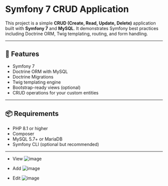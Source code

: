 # Symfony 7 CRUD Application

This project is a simple **CRUD (Create, Read, Update, Delete)** application built with **Symfony 7** and **MySQL**. It demonstrates Symfony best practices including Doctrine ORM, Twig templating, routing, and form handling.

---

## 🧰 Features

- Symfony 7
- Doctrine ORM with MySQL
- Doctrine Migrations
- Twig templating engine
- Bootstrap-ready views (optional)
- CRUD operations for your custom entities

---

## 📦 Requirements

- PHP 8.1 or higher
- Composer
- MySQL 5.7+ or MariaDB
- Symfony CLI (optional but recommended)

---
- View
![image](https://github.com/user-attachments/assets/f1f7fbc4-0aff-4635-91f8-e2c85758e8d8)

- Add
![image](https://github.com/user-attachments/assets/915bf209-7b63-42ce-bcf7-6de9e71cfa8c)

- Edit
![image](https://github.com/user-attachments/assets/1d6c2b1c-605e-4ef6-aab4-017342290235)
